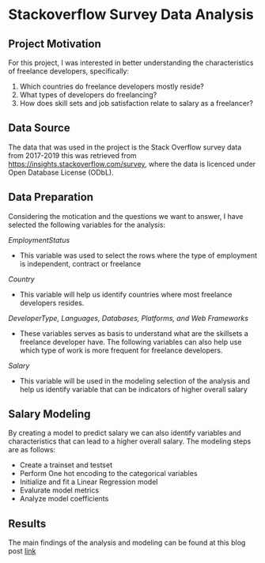 # Stackoverflow Survey Data Analysis

## Project Motivation
For this project, I was interested in better understanding the characteristics of freelance developers, specifically:
1. Which countries do freelance developers mostly reside?
2. What types of developers do freelancing?
3. How does skill sets and job satisfaction relate to salary as a freelancer?

## Data Source
The data that was used in the project is the Stack Overflow survey data from 2017-2019 this was retrieved from https://insights.stackoverflow.com/survey, where the data is licenced under Open Database License (ODbL).

## Data Preparation
Considering the motication and the questions we want to answer, I have selected the following variables for the analysis:

*EmploymentStatus*
- This variable was used to select the rows where the type of employment is independent, contract or freelance

*Country*
- This variable will help us identify countries where most freelance developers resides.

*DeveloperType, Languages, Databases, Platforms, and Web Frameworks*
- These variables serves as basis to understand what are the skillsets a freelance developer have. The following variables can also help use which type of work is more frequent for freelance developers.

*Salary*
- This variable will be used in the modeling selection of the analysis and help us identify variable that can be indicators of higher overall salary

## Salary Modeling
By creating a model to predict salary we can also identify variables and characteristics that can lead to a higher overall salary. The modeling steps are as follows:

- Create a trainset and testset
- Perform One hot encoding to the categorical variables
- Initialize and fit a Linear Regression model
- Evalurate model metrics
- Analyze model coefficients

## Results

The main findings of the analysis and modeling can be found at this blog post
[link](https://medium.com/@aldrinl/freelance-developers-worldwide-b06f344720af)
